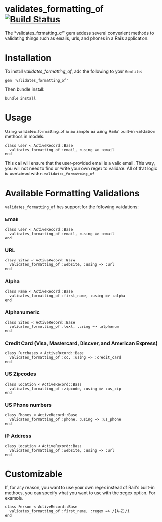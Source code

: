 # validates_formatting_of [![Build Status](https://secure.travis-ci.org/mattdbridges/validates_formatting_of.png)](http://travis-ci.org/mattdbridges/validates_formatting_of)

The *validates_formatting_of" gem addess several convenient methods to validating things such as emails, urls, and phones in a Rails application.

# Installation

To install *validates_formatting_of*, add the following to your `Gemfile`:

    gem 'validates_formatting_of'

Then bundle install:

    bundle install

# Usage

Using validates_formatting_of is as simple as using Rails' built-in validation methods in models.

    class User < ActiveRecord::Base
      validates_formatting_of :email, :using => :email
    end

This call will ensure that the user-provided email is a valid email. This way, you will not need to find or write your own regex to validate. All of that logic is contained within `validates_formatting_of`

# Available Formatting Validations

`validates_formatting_of` has support for the following validations:

### Email

    class User < ActiveRecord::Base
      validates_formatting_of :email, :using => :email
    end

### URL

    class Sites < ActiveRecord::Base
      validates_formatting_of :website, :using => :url
    end

### Alpha

    class Name < ActiveRecord::Base
      validates_formatting_of :first_name, :using => :alpha
    end

### Alphanumeric

    class Sites < ActiveRecord::Base
      validates_formatting_of :text, :using => :alphanum
    end

### Credit Card (Visa, Mastercard, Discver, and American Express)

    class Purchases < ActiveRecord::Base
      validates_formatting_of :cc, :using => :credit_card
    end
    
### US Zipcodes

    class Location < ActiveRecord::Base
      validates_formatting_of :zipcode, :using => :us_zip
    end
    
### US Phone numbers

    class Phones < ActiveRecord::Base
      validates_formatting_of :phone, :using => :us_phone
    end
    
### IP Address

    class Location < ActiveRecord::Base
      validates_formatting_of :website, :using => :url
    end
    
# Customizable

If, for any reason, you want to use your own regex instead of Rail's built-in methods, you can specify what you want to use with the :regex option. For example,


    class Person < ActiveRecord::Base
      validates_formatting_of :first_name, :regex => /[A-Z]/i
    end
    